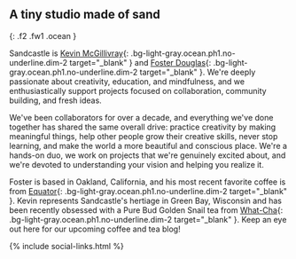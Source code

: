 ## A <span class="sand">tiny studio</span> made of sand
{: .f2 .fw1 .ocean }

Sandcastle is [Kevin McGillivray](http://twitter.com/kev_mcg){: .bg-light-gray.ocean.ph1.no-underline.dim-2 target="_blank" } and [Foster Douglas](http://twitter.com/_fosterdouglas){: .bg-light-gray.ocean.ph1.no-underline.dim-2 target="_blank" }. We're deeply passionate about creativity, education, and mindfulness, and we enthusiastically support projects focused on collaboration, community building, and fresh ideas.

We've been collaborators for over a decade, and everything we've done together has shared the same overall drive: practice creativity by making meaningful things, help other people grow their creative skills, never stop learning, and make the world a more beautiful and conscious place. We're a hands-on duo, we work on projects that we're genuinely excited about, and we're devoted to understanding your vision and helping you realize it.

Foster is based in Oakland, California, and his most recent favorite coffee is from [Equator](https://www.equatorcoffees.com){: .bg-light-gray.ocean.ph1.no-underline.dim-2 target="_blank" }. Kevin represents Sandcastle's hertiage in Green Bay, Wisconsin and has been recently obsessed with a Pure Bud Golden Snail tea from [What-Cha](http://what-cha.com/china-yunnan-pure-bud-golden-snail-black-tea/){: .bg-light-gray.ocean.ph1.no-underline.dim-2 target="_blank" }. Keep an eye out here for our upcoming coffee and tea blog!

<div class="pt3">{% include social-links.html %}</div>
